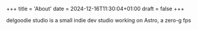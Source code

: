 +++
title = 'About'
date = 2024-12-16T11:30:04+01:00
draft = false
+++



delgoodie studio is a small indie dev studio working on Astro, a zero-g fps